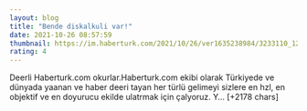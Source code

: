 ```yaml
--- 
layout: blog
title: "Bende diskalkuli var!"
date: 2021-10-26 08:57:59
thumbnail: https://im.haberturk.com/2021/10/26/ver1635238984/3233110_1200x627.jpg
rating: 4
---
```

Deerli Haberturk.com okurlar.Haberturk.com ekibi olarak Türkiyede ve dünyada yaanan ve haber deeri tayan her türlü gelimeyi sizlere en hzl, en objektif ve en doyurucu ekilde ulatrmak için çalyoruz. Y… [+2178 chars]